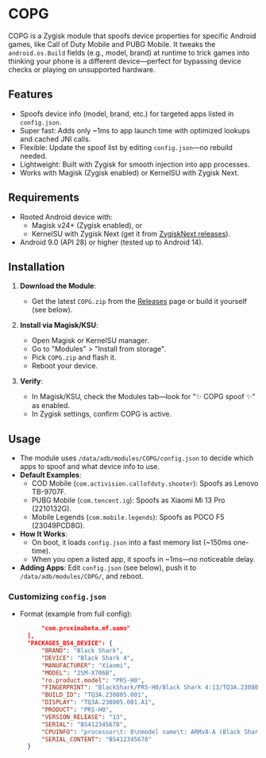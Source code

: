 # COPG

COPG is a Zygisk module that spoofs device properties for specific Android games, like Call of Duty Mobile and PUBG Mobile. It tweaks the `android.os.Build` fields (e.g., model, brand) at runtime to trick games into thinking your phone is a different device—perfect for bypassing device checks or playing on unsupported hardware.

## Features
- Spoofs device info (model, brand, etc.) for targeted apps listed in `config.json`.
- Super fast: Adds only ~1ms to app launch time with optimized lookups and cached JNI calls.
- Flexible: Update the spoof list by editing `config.json`—no rebuild needed.
- Lightweight: Built with Zygisk for smooth injection into app processes.
- Works with Magisk (Zygisk enabled) or KernelSU with Zygisk Next.

## Requirements
- Rooted Android device with:
  - Magisk v24+ (Zygisk enabled), or
  - KernelSU with Zygisk Next (get it from [ZygiskNext releases](https://github.com/Dr-TSNG/ZygiskNext)).
- Android 9.0 (API 28) or higher (tested up to Android 14).

## Installation
1. **Download the Module**:
   - Get the latest `COPG.zip` from the [Releases](https://github.com/AlirezaParsi/COPG/releases) page or build it yourself (see below).

2. **Install via Magisk/KSU**:
   - Open Magisk or KernelSU manager.
   - Go to "Modules" > "Install from storage".
   - Pick `COPG.zip` and flash it.
   - Reboot your device.

3. **Verify**:
   - In Magisk/KSU, check the Modules tab—look for "✨ COPG spoof ✨" as enabled.
   - In Zygisk settings, confirm COPG is active.

## Usage
- The module uses `/data/adb/modules/COPG/config.json` to decide which apps to spoof and what device info to use.
- **Default Examples**:
  - COD Mobile (`com.activision.callofduty.shooter`): Spoofs as Lenovo TB-9707F.
  - PUBG Mobile (`com.tencent.ig`): Spoofs as Xiaomi Mi 13 Pro (2210132G).
  - Mobile Legends (`com.mobile.legends`): Spoofs as POCO F5 (23049PCD8G).
- **How It Works**:
  - On boot, it loads `config.json` into a fast memory list (~150ms one-time).
  - When you open a listed app, it spoofs in ~1ms—no noticeable delay.
- **Adding Apps**: Edit `config.json` (see below), push it to `/data/adb/modules/COPG/`, and reboot.

### Customizing `config.json`
- Format (example from full config):
  ```json    "PACKAGES_BS4": [
        "com.proximabeta.mf.uamo"
    ],
    "PACKAGES_BS4_DEVICE": {
        "BRAND": "Black Shark",
        "DEVICE": "Black Shark 4",
        "MANUFACTURER": "Xiaomi",
        "MODEL": "2SM-X706B",
        "ro.product.model": "PRS-H0",
        "FINGERPRINT": "BlackShark/PRS-H0/Black Shark 4:13/TQ3A.230805.001/20230315:user/release-keys",
        "BUILD_ID": "TQ3A.230805.001",
        "DISPLAY": "TQ3A.230805.001.A1",
        "PRODUCT": "PRS-H0",
        "VERSION_RELEASE": "13",
        "SERIAL": "BS412345678",
        "CPUINFO": "processor\t: 0\nmodel name\t: ARMv8-A (Black Shark 4)\nHardware\t: Qualcomm Snapdragon 870\nSerial\t: BS412345678",
        "SERIAL_CONTENT": "BS412345678"
    }
